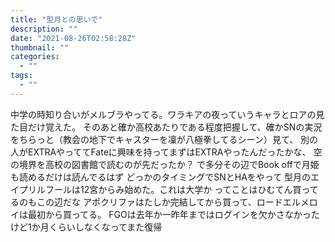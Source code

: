 ```yaml
---
title: "型月との思いで"
description: ""
date: "2021-08-26T02:58:28Z"
thumbnail: ""
categories:
  - ""
tags:
  - ""
---
```

中学の時知り合いがメルブラやってる。ワラキアの夜っていうキャラとロアの見た目だけ覚えた。
そのあと確か高校あたりである程度把握して、確かSNの実況をちらっと（教会の地下でキャスターを凜が八極拳してるシーン）見て、
別の人がEXTRAやっててFateに興味を持ってまずはEXTRAやったんだったかな、
空の境界を高校の図書館で読むのが先だったか？
で多分その辺でBook offで月姫も読めるだけは読んでるはず
どっかのタイミングでSNとHAをやって
型月のエイプリルフールは12宮からみ始めた。これは大学か
ってことはひむてん買ってるのもこの辺だな
アポクリファはたしか完結してから買って、ロードエルメロイは最初から買ってる。
FGOは去年か一昨年まではログインを欠かさなかったけど1か月くらいしなくなってまた復帰
